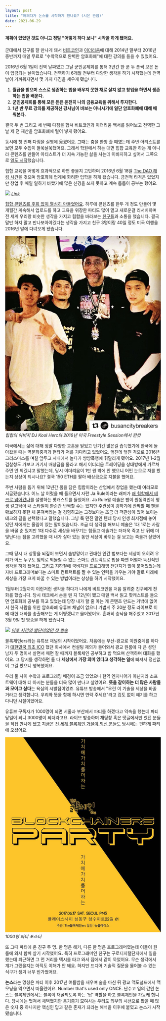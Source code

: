 ```yaml
---
layout: post
title: "어쩌다가 논스를 시작하게 됐나요? (시은 관점)"
date: 2021-06-29
---
```


#### 계획이 있었던 것도 아니고 정말 "어떻게 하다 보니" 시작을 하게 됐어요.

군대에서 친구를 잘 만나게 돼서 [비트코인](https://bitcoin.org)과 [이더리움](https://ethereum.org)에 대해 2014년 말부터 2016년 중반까지 매일 무료로 "수학적으로 완벽한 암호화폐"에 대한 강의를 들을 수 있었어요.

2016년 6월 1일이 전역 날짜였고 그날 군인공제회를 통해 3년간 한 푼 두 푼씩 모은 돈이 입금되는 날이었습니다. 전역하기 6개월 전부터 다양한 생각을 하기 시작했는데 전역 날이 가까워지면서 몇 가지 다짐을 세우게 됐습니다.

1. **월급을 받으며 스스로 생존하는 법을 배우지 못한 채로 살지 않고 창업을 하면서 생존하는 법을 배운다.**
2. **군인공제회를 통해 모은 돈은 온전히 나의 금융교육을 위해서 투자한다.**
3. **1년 반 무료 강의를 제공하신 강사님이 바보는 아니시기에 일단 암호화폐에 대해 배워본다.**

결국 두 번 그리고 세 번째 다짐을 합쳐 비트코인과 이더리움 백서를 읽어보고 전역한 그날 제 전 재산을 암호화폐에 털어 넣게 됐어요.

동시에 첫 번째 다짐을 실행에 옮겼어요. 그때는 춤을 한창 출 때였는데 주변 아티스트를 보면 모두 수입이 들쑥날쑥했어요. 그래서 학원에서 하는 대면 힙합 교육만 하는 게 아니라 콘텐츠를 만들어 아티스트가 더 지속 가능한 삶을 사는데 이바지하고 싶어서 그쪽으로 [일도 시작](https://www.instagram.com/busancitybreakers)했습니다.

힙합 교육을 어떻게 효과적으로 하면 좋을지 고민하며 2016년 6월 18일 [The DAO 해킹 사건](https://en.wikipedia.org/wiki/The_DAO_(organization))을 겪으며 암호화폐 업계에 화려한 입학을 하게 됐습니다. 금전적 타격은 있었지만 창업 후 매일 일하기 바빴기에 많은 신경을 쓰지 못하고 계속 틈틈이 공부는 했어요.

![](https://miro.medium.com/max/1400/1*M6WazHfPLS4RK3O1QqVIbQ.png)
*[Link](https://medium.com/@slacknation/dao-hack-timeline-823e5a18e894)*

[힙합 콘텐츠를 후회 없이 열심히 만들었어요](http://naver.me/GQ0mxnOe). 하루에 콘텐츠를 한두 개 정도 만들어 몇 개월간 계속해서 업로드를 하고 교육을 위장한 파티도 많이 열고 새로운걸 리서치하며 전 세계 우리랑 비슷한 생각을 가지고 힙합을 바라보는 [친구들](https://www.instagram.com/breakfreeworldwide/)과 소통을 했습니다. 결국 말만 하지 말고 만나보아야겠다는 생각을 가지고 친구 3명이랑 40일 정도 미국 여행을 2016년 말에 다녀오게 됐습니다.

![](/assets/posts/img/hdysn-1.png)
*힙합의 아버지 DJ Kool Herc와 2016년 미국 Freestyle Session에서 한컷*

미국에서는 삶에 대해 정말 다양한 교훈을 얻었고 단기간 많은걸 습득했기에 한국에 돌아왔을 때는 역문화충격과 현타가 저를 기다리고 있었어요. 엎친데 덮친 격으로 2016년 크리스마스를 며칠 앞두고 시내에서 놀다가 쌍방폭행에 휘말리게 됐어요. 2017년 1-2월 검찰청도 가보고 거기서 배상금을 물라고 해서 이더리움 트레이딩을 상대방에게 가르쳐주면 안 되겠냐고 말했는데, 당시 이더리움이 1만 원 밖에 안 했으니 어떤 눈으로 저를 봤는지 상상이 되시나요? 결국 150 ETH를 팔아 배상금으로 지불을 했어요.

주변 사람을 돕기 위해 12년간 몸을 담은 힙합이라는 산업에서 창업을 했는데 여러모로 서글펐습니다. 어느 날 어렸을 때 들으면서 자란 Ja Rule이라는 래퍼가 [왜 힙합에서 테크로 넘어갔나](https://www.youtube.com/watch?v=OoF3mBrZVKU)를 설명하는 팟캐스트를 들었어요. Ja Rule왈 예술은 팬이 원동력인데 평생 갈고닦아 내 스타일이 한순간 반짝할 수는 있지만 주관성이 강하기에 반짝할 때 팬을 확보하지 못한 채 묻혀버리는 걸 경험하고는 그것보다는 조금 더 객관성이 있어 보이는 테크의 길을 선택했다고 말했습니다. 그냥 툭 던진 말인 텐데 당시 인생 최저점에 놓여 있던 저에게는 울림이 있는 말이었습니다. 조금 더 생각을 해보니 예술은 1대 1로는 사람을 바꿀 순 있지만 1대 다수로 세상을 바꾸기는 힘들고 예술가는 더더욱 죽고 난 뒤에 더 빛난다는 점을 고려했을 때 내가 살아 있는 동안 세상이 바뀌는 걸 보고는 죽을까 싶었어요.

그때 당시 내 상황을 되짚어 보면서 솜방망이고 관대한 인간 법보다는 세상이 오히려 우리가 어느 누구도 임의로 되돌릴 수 없는 스마트 컨트랙트로 법을 짜면 어떨까 독선적인 생각을 하게 됐어요. 그리고 지하철에 국비지원 프로그래밍 전단지가 많이 붙어있었는데 자바 프로그래머보다는 스마트 컨트랙트를 짤 수 있는 인력을 키우는 거야 말로 미래에 세상을 가장 크게 바꿀 수 있는 방법이라는 상상을 하기 시작했어요.

1월부터 2월까지 이런저런 생각을 하다가 나에게 비트코인을 처음 알려준 친구에게 전화를 했습니다. 당시 테크에서 손을 뗀 지 12년이 됐고 매일 백서 읽고 팟캐스트를 들으면 암호화폐 공부를 하고 있었는데 당장 내가 할 줄 아는 게 콘텐츠 만드는 거밖에 없어서 한국 사람을 위한 암호화폐 유튜브 채널이 없으니 가볍게 주 20분 정도 라이브로 이에 대한 대화를 송출해보는 게 어떻겠냐고 물어봤어요. 흔쾌히 승낙을 해주었고 2017년 3월 9일 첫 방송을 하게 됐습니다.

![](http://i3.ytimg.com/vi/WKrbLt-SG8k/maxresdefault.jpg)
[*이후 사건의 발단이었던 첫 방송*](https://www.youtube.com/watch?v=WKrbLt-SG8k)

블록체인ers라는 유튜브 채널의 시작이었어요. 처음에는 부산-광교로 이원중계를 하다가 [대한민국 최초 ICO](https://boscoin.io/) 했던 회사에서 컨설팅 제의가 들어와서 광교 원룸에 다 큰 성인 남자 두 명이서 살면서 깨면 잘 때까지 블록체인 공부하고 밥 먹으며 산책하며 대화를 했어요. 그 당시를 생각하면 둘 다 **세상에서 가장 의미 있다고 생각하는 일**에 빠져서 정신없이 그걸 팠으니 행복했어요.

우리 둘 사이 수학과 프로그래밍 배경이 조금 있었으나 현역 엔지니어가 아닌지라 소프트웨어 대해 더 아시는 분들을 더욱 많이 만나고 싶었어요. **뜻을 같이하는 더 많은 사람들과 모이고 싶다**는 욕심의 시발점이었죠. 유튜브 방송에서 "우린 이 기술을 세상을 바꿀 거라고 생각합니다. 우리와 뜻을 함께 하시면 연락 주세요"라고 겁도 없이 얘기를 하고 다니던 시절이었어요.

유튜브 구독자가 1000명이 되면 서울과 부산에서 파티를 하겠다고 약속을 했는데 파티 당일이 되니 3000명이 되더라고요. 라이브 방송하며 채팅창 혹은 댓글에서만 뵀던 분들을 직접 만나게 됐고 지금은 [전 세계 블록체인 거물이 되신 분](https://www.hashed.com/)들도 당시에는 편하게 파티에 오셨어요.

![](/assets/posts/img/hdysn-2.jpg)
*1000명 파티 포스터*

또 그때 파티에 온 친구 두 명. 한 명은 해커, 다른 한 명은 프로그래머였는데 이들이 원룸에 와서 함께 살기 시작했어요. 특히 프로그래머인 친구는 구로디지털단지에서 일을 했는데 퇴근하면 그 먼 거리를 택시를 타고 와서 집에서 같이 묵었어요. 무슨 생각에서 걔가 그랬을지는 아직도 이해가 안 돼요. 하지만 드디어 기술적 질문을 물어볼 수 있는 식구가 생겨 너무 반가웠어요.

**논스**라는 명칭은 파티 이후 2017년 여름밤을 새우며 술을 마신 뒤 광교 맥도널드에서 맥모닝을 먹으면서 떠올렸어요. Number that's used only ONCE. 난수고 임의 값인 논스는 블록체인에서는 블록이 채굴되도록 하는 '답' 역할을 하고 블록체인을 가능케 합니다. 당시에는 멋져서 채택했지만 옹기종기 모여사는 우리도 외부의 시선으로 봤을 때 많은 숫자 중 하나지만 핵심인 답과 같은 존재가 되라는 해석을 이후에 붙였고 논스가 시작됐습니다.